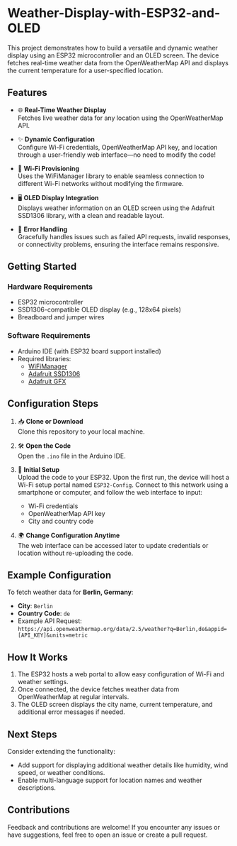 # Weather-Display-with-ESP32-and-OLED  

This project demonstrates how to build a versatile and dynamic weather display using an ESP32 microcontroller and an OLED screen. The device fetches real-time weather data from the OpenWeatherMap API and displays the current temperature for a user-specified location.  

## Features  

- 🌐 **Real-Time Weather Display**  
  Fetches live weather data for any location using the OpenWeatherMap API.  

- ✨ **Dynamic Configuration**  
  Configure Wi-Fi credentials, OpenWeatherMap API key, and location through a user-friendly web interface—no need to modify the code!  

- 📶 **Wi-Fi Provisioning**  
  Uses the WiFiManager library to enable seamless connection to different Wi-Fi networks without modifying the firmware.  

- 🖥️ **OLED Display Integration**  
  Displays weather information on an OLED screen using the Adafruit SSD1306 library, with a clean and readable layout.  

- 🚨 **Error Handling**  
  Gracefully handles issues such as failed API requests, invalid responses, or connectivity problems, ensuring the interface remains responsive.  

## Getting Started  

### Hardware Requirements  

- ESP32 microcontroller  
- SSD1306-compatible OLED display (e.g., 128x64 pixels)  
- Breadboard and jumper wires  

### Software Requirements  

- Arduino IDE (with ESP32 board support installed)  
- Required libraries:  
  - [WiFiManager](https://github.com/tzapu/WiFiManager)  
  - [Adafruit SSD1306](https://github.com/adafruit/Adafruit_SSD1306)  
  - [Adafruit GFX](https://github.com/adafruit/Adafruit-GFX-Library)  

## Configuration Steps  

1. 📥 **Clone or Download**  
   Clone this repository to your local machine.  

2. 🛠️ **Open the Code**  
   Open the `.ino` file in the Arduino IDE.  

3. 🔧 **Initial Setup**  
   Upload the code to your ESP32. Upon the first run, the device will host a Wi-Fi setup portal named `ESP32-Config`. Connect to this network using a smartphone or computer, and follow the web interface to input:  
   - Wi-Fi credentials  
   - OpenWeatherMap API key  
   - City and country code  

4. 🌍 **Change Configuration Anytime**  
   The web interface can be accessed later to update credentials or location without re-uploading the code.  

## Example Configuration  

To fetch weather data for **Berlin, Germany**:  
- **City**: `Berlin`  
- **Country Code**: `de`  
- Example API Request:  
  `https://api.openweathermap.org/data/2.5/weather?q=Berlin,de&appid=[API_KEY]&units=metric`  

## How It Works  

1. The ESP32 hosts a web portal to allow easy configuration of Wi-Fi and weather settings.  
2. Once connected, the device fetches weather data from OpenWeatherMap at regular intervals.  
3. The OLED screen displays the city name, current temperature, and additional error messages if needed.  

## Next Steps  

Consider extending the functionality:  
- Add support for displaying additional weather details like humidity, wind speed, or weather conditions.  
- Enable multi-language support for location names and weather descriptions.  

## Contributions  

Feedback and contributions are welcome! If you encounter any issues or have suggestions, feel free to open an issue or create a pull request.  
